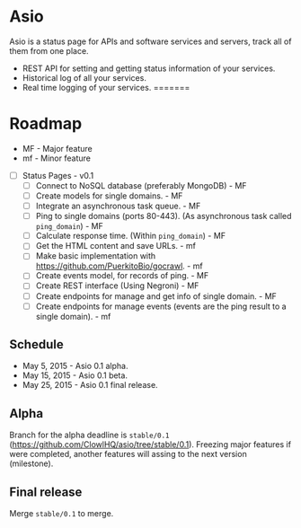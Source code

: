 # Asio

Asio is a status page for APIs and software services and servers, track all of them from one place.

* REST API for setting and getting status information of your services.
* Historical log of all your services.
* Real time logging of your services.
=======

# Roadmap 

- MF - Major feature
- mf - Minor feature

- [ ] Status Pages - v0.1
  - [ ] Connect to NoSQL database (preferably MongoDB) - MF
  - [ ] Create models for single domains. - MF
  - [ ] Integrate an asynchronous task queue. - MF
  - [ ] Ping to single domains (ports 80-443). (As asynchronous task called `ping_domain`) - MF
  - [ ] Calculate response time. (Within `ping_domain`) - MF
  - [ ] Get the HTML content and save URLs. - mf
  - [ ] Make basic implementation with https://github.com/PuerkitoBio/gocrawl. - mf
  - [ ] Create events model, for records of ping. - MF
  - [ ] Create REST interface (Using Negroni) - MF
  - [ ] Create endpoints for manage and get info of single domain. - MF
  - [ ] Create endpoints for manage events (events are the ping result to a single domain). - mf

## Schedule

- May 5, 2015 - Asio 0.1 alpha.
- May 15, 2015 - Asio 0.1 beta.
- May 25, 2015 - Asio 0.1 final release.

## Alpha

Branch for the alpha deadline is `stable/0.1` (https://github.com/ClowlHQ/asio/tree/stable/0.1). Freezing major features if were completed, another features will assing to the next version (milestone).

## Final release

Merge `stable/0.1` to merge.
